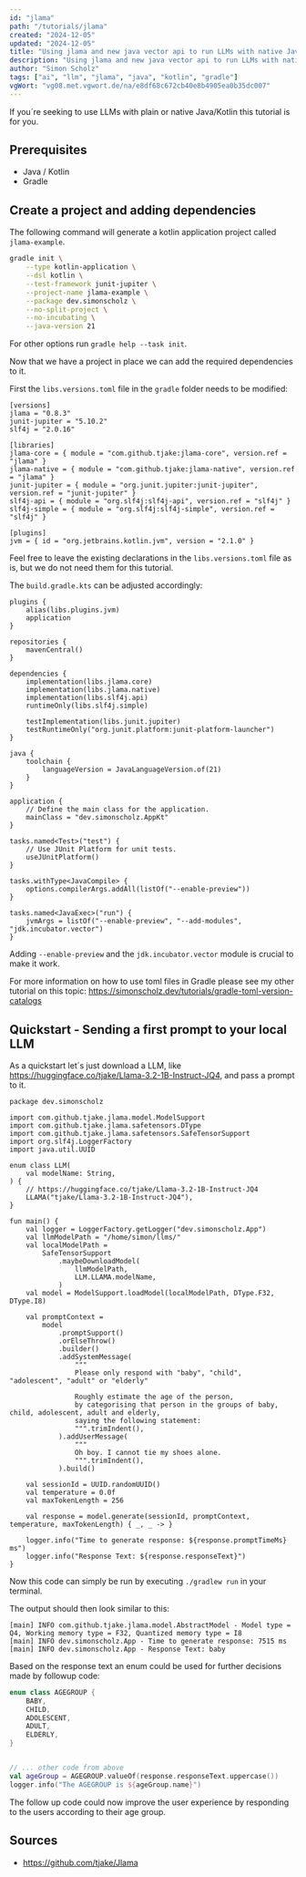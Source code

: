```yaml
---
id: "jlama"
path: "/tutorials/jlama"
created: "2024-12-05"
updated: "2024-12-05"
title: "Using jlama and new java vector api to run LLMs with native Java/Kotlin"
description: "Using jlama and new java vector api to run LLMs with native Java/Kotlin"
author: "Simon Scholz"
tags: ["ai", "llm", "jlama", "java", "kotlin", "gradle"]
vgWort: "vg08.met.vgwort.de/na/e8df68c672cb40e8b4905ea0b35dc007"
---
```


If you´re seeking to use LLMs with plain or native Java/Kotlin this tutorial is for you.

## Prerequisites

- Java / Kotlin
- Gradle

## Create a project and adding dependencies

The following command will generate a kotlin application project called `jlama-example`.

```bash
gradle init \
    --type kotlin-application \
    --dsl kotlin \
    --test-framework junit-jupiter \
    --project-name jlama-example \
    --package dev.simonscholz \
    --no-split-project \
    --no-incubating \
    --java-version 21
```

For other options run `gradle help --task init`.

Now that we have a project in place we can add the required dependencies to it.

First the `libs.versions.toml` file in the `gradle` folder needs to be modified:

```toml[libs.versions.toml]
[versions]
jlama = "0.8.3"
junit-jupiter = "5.10.2"
slf4j = "2.0.16"

[libraries]
jlama-core = { module = "com.github.tjake:jlama-core", version.ref = "jlama" }
jlama-native = { module = "com.github.tjake:jlama-native", version.ref = "jlama" }
junit-jupiter = { module = "org.junit.jupiter:junit-jupiter", version.ref = "junit-jupiter" }
slf4j-api = { module = "org.slf4j:slf4j-api", version.ref = "slf4j" }
slf4j-simple = { module = "org.slf4j:slf4j-simple", version.ref = "slf4j" }

[plugins]
jvm = { id = "org.jetbrains.kotlin.jvm", version = "2.1.0" }
```

Feel free to leave the existing declarations in the `libs.versions.toml` file as is, but we do not need them for this tutorial.

The `build.gradle.kts` can be adjusted accordingly:

```kotlin[build.gradle.kts]
plugins {
    alias(libs.plugins.jvm)
    application
}

repositories {
    mavenCentral()
}

dependencies {
    implementation(libs.jlama.core)
    implementation(libs.jlama.native)
    implementation(libs.slf4j.api)
    runtimeOnly(libs.slf4j.simple)

    testImplementation(libs.junit.jupiter)
    testRuntimeOnly("org.junit.platform:junit-platform-launcher")
}

java {
    toolchain {
        languageVersion = JavaLanguageVersion.of(21)
    }
}

application {
    // Define the main class for the application.
    mainClass = "dev.simonscholz.AppKt"
}

tasks.named<Test>("test") {
    // Use JUnit Platform for unit tests.
    useJUnitPlatform()
}

tasks.withType<JavaCompile> {
    options.compilerArgs.addAll(listOf("--enable-preview"))
}

tasks.named<JavaExec>("run") {
    jvmArgs = listOf("--enable-preview", "--add-modules", "jdk.incubator.vector")
}
```

Adding `--enable-preview` and the `jdk.incubator.vector` module is crucial to make it work.

For more information on how to use toml files in Gradle please see my other tutorial on this topic: https://simonscholz.dev/tutorials/gradle-toml-version-catalogs

## Quickstart - Sending a first prompt to your local LLM

As a quickstart let´s just download a LLM, like https://huggingface.co/tjake/Llama-3.2-1B-Instruct-JQ4,
and pass a prompt to it.

```kotlin[App.kt]
package dev.simonscholz

import com.github.tjake.jlama.model.ModelSupport
import com.github.tjake.jlama.safetensors.DType
import com.github.tjake.jlama.safetensors.SafeTensorSupport
import org.slf4j.LoggerFactory
import java.util.UUID

enum class LLM(
    val modelName: String,
) {
    // https://huggingface.co/tjake/Llama-3.2-1B-Instruct-JQ4
    LLAMA("tjake/Llama-3.2-1B-Instruct-JQ4"),
}

fun main() {
    val logger = LoggerFactory.getLogger("dev.simonscholz.App")
    val llmModelPath = "/home/simon/llms/"
    val localModelPath =
        SafeTensorSupport
            .maybeDownloadModel(
                llmModelPath,
                LLM.LLAMA.modelName,
            )
    val model = ModelSupport.loadModel(localModelPath, DType.F32, DType.I8)

    val promptContext =
        model
            .promptSupport()
            .orElseThrow()
            .builder()
            .addSystemMessage(
                """
                Please only respond with "baby", "child", "adolescent", "adult" or "elderly"
                    
                Roughly estimate the age of the person,
                by categorising that person in the groups of baby, child, adolescent, adult and elderly,
                saying the following statement:
                """.trimIndent(),
            ).addUserMessage(
                """
                Oh boy. I cannot tie my shoes alone.
                """.trimIndent(),
            ).build()

    val sessionId = UUID.randomUUID()
    val temperature = 0.0f
    val maxTokenLength = 256

    val response = model.generate(sessionId, promptContext, temperature, maxTokenLength) { _, _ -> }

    logger.info("Time to generate response: ${response.promptTimeMs} ms")
    logger.info("Response Text: ${response.responseText}")
}
```

Now this code can simply be run by executing `./gradlew run` in your terminal.

The output should then look similar to this:

```shell
[main] INFO com.github.tjake.jlama.model.AbstractModel - Model type = Q4, Working memory type = F32, Quantized memory type = I8
[main] INFO dev.simonscholz.App - Time to generate response: 7515 ms
[main] INFO dev.simonscholz.App - Response Text: baby
```

Based on the response text an enum could be used for further decisions made by followup code:

```kotlin
enum class AGEGROUP {
    BABY,
    CHILD,
    ADOLESCENT,
    ADULT,
    ELDERLY,
}


// ... other code from above
val ageGroup = AGEGROUP.valueOf(response.responseText.uppercase())
logger.info("The AGEGROUP is ${ageGroup.name}")
```

The follow up code could now improve the user experience by responding to the users according to their age group.

## Sources

- https://github.com/tjake/Jlama
